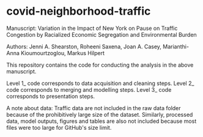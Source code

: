 # covid-neighborhood-traffic

Manuscript: Variation in the Impact of New York on Pause on Traffic Congestion by 
Racialized Economic Segregation and Environmental Burden

Authors: Jenni A. Shearston, Roheeni Saxena, Joan A. Casey, Marianthi-Anna 
Kioumourtzoglou, Markus Hilpert

This repository contains the code for conducting the analysis in the above
manuscript. 

Level 1_ code corresponds to data acquisition and cleaning steps.
Level 2_ code corresponds to merging and modelling steps.
Level 3_ code corresponds to presentation steps.

A note about data:
Traffic data are not included in the raw data folder because of the prohibitively large
size of the dataset. Similarly, processed data, model outputs, figures and tables are also not included 
because most files were too large for GitHub's size limit. 
